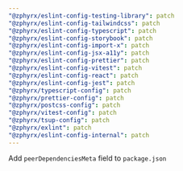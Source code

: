 ```yaml
---
"@zphyrx/eslint-config-testing-library": patch
"@zphyrx/eslint-config-tailwindcss": patch
"@zphyrx/eslint-config-typescript": patch
"@zphyrx/eslint-config-storybook": patch
"@zphyrx/eslint-config-import-x": patch
"@zphyrx/eslint-config-jsx-a11y": patch
"@zphyrx/eslint-config-prettier": patch
"@zphyrx/eslint-config-vitest": patch
"@zphyrx/eslint-config-react": patch
"@zphyrx/eslint-config-jest": patch
"@zphyrx/typescript-config": patch
"@zphyrx/prettier-config": patch
"@zphyrx/postcss-config": patch
"@zphyrx/vitest-config": patch
"@zphyrx/tsup-config": patch
"@zphyrx/exlint": patch
"@zphyrx/eslint-config-internal": patch
---
```


Add `peerDependenciesMeta` field to `package.json`
